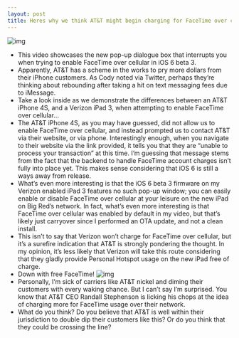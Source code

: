 ```yaml
---
layout: post
title: Heres why we think AT&T might begin charging for FaceTime over cellular [Video]
---
```

![img](http://media.idownloadblog.com/wp-content/uploads/2012/07/face-time-over-cellular-att-e1342502364769.jpg)
* This video showcases the new pop-up dialogue box that interrupts you when trying to enable FaceTime over cellular in iOS 6 beta 3.
* Apparently, AT&T has a scheme in the works to pry more dollars from their iPhone customers. As Cody noted via Twitter, perhaps they’re thinking about rebounding after taking a hit on text messaging fees due to iMessage.
* Take a look inside as we demonstrate the differences between an AT&T iPhone 4S, and a Verizon iPad 3, when attempting to enable FaceTime over cellular…
* The AT&T iPhone 4S, as you may have guessed, did not allow us to enable FaceTime over cellular, and instead prompted us to contact AT&T via their website, or via phone. Interestingly enough, when you navigate to their website via the link provided, it tells you that they are “unable to process your transaction” at this time. I’m guessing that message stems from the fact that the backend to handle FaceTime account charges isn’t fully into place yet. This makes sense considering that iOS 6 is still a ways away from release.
* What’s even more interesting is that the iOS 6 beta 3 firmware on my Verizon enabled iPad 3 features no such pop-up window; you can easily enable or disable FaceTime over cellular at your leisure on the new iPad on Big Red’s network. In fact, what’s even more interesting is that FaceTime over cellular was enabled by default in my video, but that’s likely just carryover since I performed an OTA update, and not a clean install.
* This isn’t to say that Verizon won’t charge for FaceTime over cellular, but it’s a surefire indication that AT&T is strongly pondering the thought. In my opinion, it’s less likely that Verizon will take this route considering that they gladly provide Personal Hotspot usage on the new iPad free of charge.
* Down with free FaceTime!
![img](http://media.idownloadblog.com/wp-content/uploads/2012/07/Randall.jpeg)
* Personally, I’m sick of carriers like AT&T nickel and diming their customers with every waking chance. But I can’t say I’m surprised. You know that AT&T CEO Randall Stephenson is licking his chops at the idea of charging more for FaceTime usage over their network.
* What do you think? Do you believe that AT&T is well within their jurisdiction to double dip their customers like this? Or do you think that they could be crossing the line?

